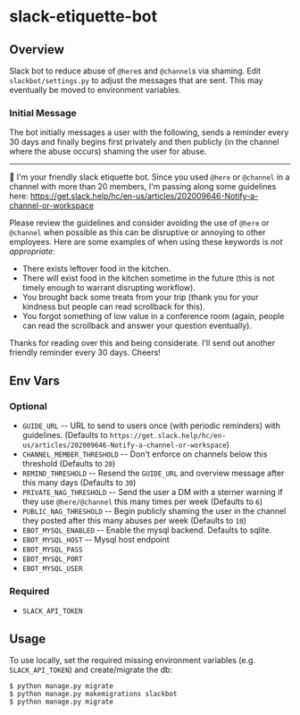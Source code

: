 # slack-etiquette-bot

## Overview

Slack bot to reduce abuse of `@here`s and `@channel`s via shaming. Edit `slackbot/settings.py` to adjust the messages that are sent. This may eventually be moved to environment variables.

### Initial Message

The bot initially messages a user with the following, sends a reminder every 30 days and finally begins first privately and then publicly (in the channel where the abuse occurs) shaming the user for abuse.

---

:wave: I'm your friendly slack etiquette bot. Since you used `@here` or `@channel` in a channel with more than 20 members, I'm passing along some guidelines here: https://get.slack.help/hc/en-us/articles/202009646-Notify-a-channel-or-workspace

Please review the guidelines and consider avoiding the use of `@here` or `@channel` when possible as this can be disruptive or annoying to other employees.
Here are some examples of when using these keywords is *not appropriate*:
* There exists leftover food in the kitchen.
* There will exist food in the kitchen sometime in the future (this is not timely enough to warrant disrupting workflow).
* You brought back some treats from your trip (thank you for your kindness but people can read scrollback for this).
* You forgot something of low value in a conference room (again, people can read the scrollback and answer your question eventually).

Thanks for reading over this and being considerate. I'll send out another friendly reminder every 30 days. Cheers!


## Env Vars

### Optional
* `GUIDE_URL` -- URL to send to users once (with periodic reminders) with guidelines. (Defaults to `https://get.slack.help/hc/en-us/articles/202009646-Notify-a-channel-or-workspace`)
* `CHANNEL_MEMBER_THRESHOLD` -- Don't enforce on channels below this threshold (Defaults to `20`)
* `REMIND_THRESHOLD` -- Resend the `GUIDE_URL` and overview message after this many days (Defaults to `30`)
* `PRIVATE_NAG_THRESHOLD` -- Send the user a DM with a sterner warning if they use `@here/@channel` this many times per week (Defaults to `6`)
* `PUBLIC_NAG_THRESHOLD` -- Begin publicly shaming the user in the channel they posted after this many abuses per week (Defaults to `10`)
* `EBOT_MYSQL_ENABLED` -- Enable the mysql backend. Defaults to sqlite.
* `EBOT_MYSQL_HOST` -- Mysql host endpoint
* `EBOT_MYSQL_PASS`
* `EBOT_MYSQL_PORT`
* `EBOT_MYSQL_USER`

### Required
* `SLACK_API_TOKEN`


## Usage

To use locally, set the required missing environment variables (e.g. `SLACK_API_TOKEN`) and create/migrate the db:
```
$ python manage.py migrate
$ python manage.py makemigrations slackbot
$ python manage.py migrate
```
